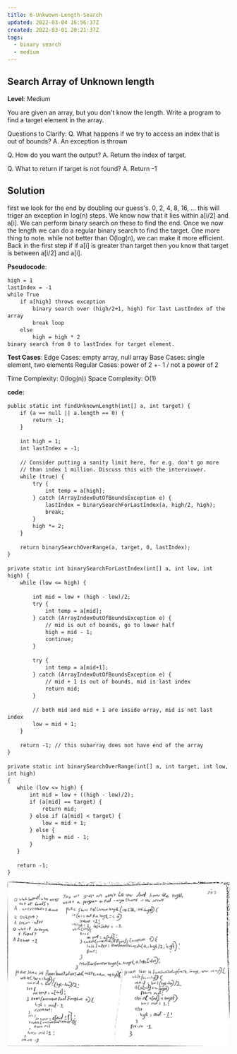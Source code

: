 ```yaml
---
title: 6-Unkwown-Length-Search
updated: 2022-03-04 16:56:37Z
created: 2022-03-01 20:21:37Z
tags:
  - binary search
  - medium
---
```


## Search Array of Unknown length

**Level**: Medium

You are given an array, but you don't know the length. Write a program to find
a target element in the array.

Questions to Clarify:
Q. What happens if we try to access an index that is out of bounds?
A. An exception is thrown

Q. How do you want the output?
A. Return the index of target.

Q. What to return if target is not found?
A. Return -1

## Solution

first we look for the end by doubling our guess's. 0, 2, 4, 8, 16, ... this will triger an exception in log(n) steps. We know now that it lies within a\[i/2\] and a\[i\]. We can perform binary search on these to find the end. Once we now the length we can do a regular binary search to find the target.
One more thing to note. while not better than O(log(n), we can make it more efficient. Back in the first step if if a\[i\] is greater than target then you know that target is between a\[i/2\] and a\[i\].

**Pseudocode**:

```
high = 1
lastIndex = -1
while True
    if a[high] throws exception
        binary search over (high/2+1, high) for last LastIndex of the array
        break loop
    else
        high = high * 2
binary search from 0 to lastIndex for target element.
```

**Test Cases**:
Edge Cases: empty array, null array
Base Cases: single element, two elements
Regular Cases: power of 2 +- 1 / not a power of 2

Time Complexity: O(log(n))
Space Complexity: O(1)

**code:**

```
public static int findUnknownLength(int[] a, int target) {
    if (a == null || a.length == 0) {
        return -1;
    }

    int high = 1;
    int lastIndex = -1;

    // Consider putting a sanity limit here, for e.g. don't go more
    // than index 1 million. Discuss this with the interviuwer.
    while (true) {
        try {
            int temp = a[high];
        } catch (ArrayIndexOutOfBoundsException e) {
            lastIndex = binarySearchForLastIndex(a, high/2, high);
            break;
        }
        high *= 2;
    }

    return binarySearchOverRange(a, target, 0, lastIndex);
}

private static int binarySearchForLastIndex(int[] a, int low, int high) {
    while (low <= high) {

        int mid = low + (high - low)/2;
        try {
            int temp = a[mid];
        } catch (ArrayIndexOutOfBoundsException e) {
            // mid is out of bounds, go to lower half
            high = mid - 1;
            continue;
        }

        try {
            int temp = a[mid+1];
        } catch (ArrayIndexOutOfBoundsException e) {
            // mid + 1 is out of bounds, mid is last index
            return mid;
        }

        // both mid and mid + 1 are inside array, mid is not last index
        low = mid + 1;
    }

    return -1; // this subarray does not have end of the array
}

private static int binarySearchOverRange(int[] a, int target, int low, int high)
{
   while (low <= high) {
       int mid = low + ((high - low)/2);
       if (a[mid] == target) {
           return mid;
       } else if (a[mid] < target) {
           low = mid + 1;
       } else {
           high = mid - 1;
       }
   }

   return -1;
}

```



![UnknownLengthSearch.jpg](../../_resources/UnknownLengthSearch.jpg)

